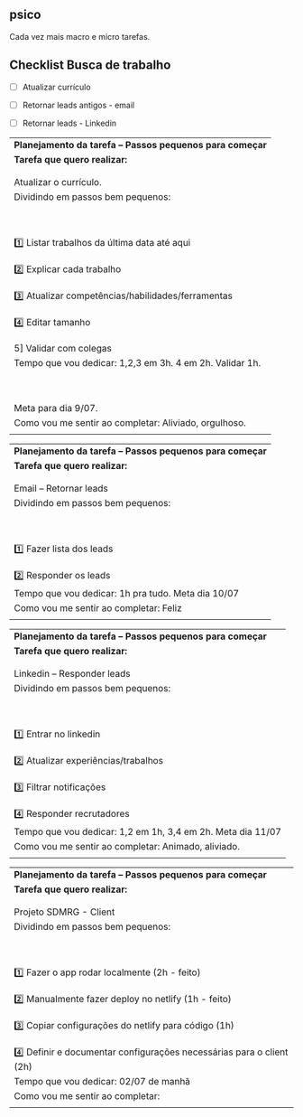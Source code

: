 ## psico

Cada vez mais macro e micro tarefas.

## Checklist Busca de trabalho
- [ ] Atualizar currículo
- [ ] Retornar leads antigos - email
- [ ] Retornar leads - Linkedin

  
  

  
  

  
  

  
  

|   |
|---|
|**Planejamento da tarefa – Passos pequenos para começar**|
|**Tarefa que quero realizar:**<br><br>Atualizar o currículo.|
|Dividindo em passos bem pequenos:<br><br>  <br><br>1️⃣ Listar trabalhos da última data até aqui<br><br>2️⃣ Explicar cada trabalho<br><br>3️⃣ Atualizar competências/habilidades/ferramentas<br><br>4️⃣ Editar tamanho<br><br>5] Validar com colegas|
|Tempo que vou dedicar: 1,2,3 em 3h. 4 em 2h. Validar 1h.<br><br>  <br><br>Meta para dia 9/07.|
|Como vou me sentir ao completar: Aliviado, orgulhoso.|
||

  
  

  
  

  
  

  
  

|   |
|---|
|**Planejamento da tarefa – Passos pequenos para começar**|
|**Tarefa que quero realizar:**<br><br>Email – Retornar leads|
|Dividindo em passos bem pequenos:<br><br>  <br><br>1️⃣ Fazer lista dos leads<br><br>2️⃣ Responder os leads|
|Tempo que vou dedicar: 1h pra tudo. Meta dia 10/07|
|Como vou me sentir ao completar: Feliz|
||

  
  

  
  

  
  

  
  

|   |
|---|
|**Planejamento da tarefa – Passos pequenos para começar**|
|**Tarefa que quero realizar:**<br><br>Linkedin – Responder leads|
|Dividindo em passos bem pequenos:<br><br>  <br><br>1️⃣ Entrar no linkedin<br><br>2️⃣ Atualizar experiências/trabalhos<br><br>3️⃣ Filtrar notificações<br><br>4️⃣ Responder recrutadores|
|Tempo que vou dedicar: 1,2 em 1h, 3,4 em 2h. Meta dia 11/07|
|Como vou me sentir ao completar: Animado, aliviado.|
||

  
  

  
  

  
  

  
  

  
  

  
  

|   |
|---|
|**Planejamento da tarefa – Passos pequenos para começar**|
|**Tarefa que quero realizar:**<br><br>Projeto SDMRG - Client|
|Dividindo em passos bem pequenos:<br><br>  <br><br>1️⃣ Fazer o app rodar localmente (2h - feito)<br><br>2️⃣ Manualmente fazer deploy no netlify (1h - feito)<br><br>3️⃣ Copiar configurações do netlify para código (1h)<br><br>4️⃣ Definir e documentar configurações necessárias para o client (2h)|
|Tempo que vou dedicar: 02/07 de manhã|
|Como vou me sentir ao completar:|
||